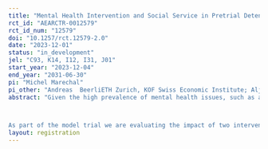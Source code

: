 ```yaml
---
title: "Mental Health Intervention and Social Service in Pretrial Detention "
rct_id: "AEARCTR-0012579"
rct_id_num: "12579"
doi: "10.1257/rct.12579-2.0"
date: "2023-12-01"
status: "in_development"
jel: "C93, K14, I12, I31, J01"
start_year: "2023-12-04"
end_year: "2031-06-30"
pi: "Michel Marechal"
pi_other: "Andreas  BeerliETH Zurich, KOF Swiss Economic Institute; Aljosha  HenkelETH Zurich, KOF Swiss Economic Institute; Naser MorinaUniversity Hospital Zurich"
abstract: "Given the high prevalence of mental health issues, such as anxiety and depression, in pretrial detainees, the Swiss Federal Justice Department (SFJD) approved a model trial. The model trial will be carried out in 11 pretrial detention facilities in the cantons of Zurich and Bern and aims to improve the wellbeing and social reintegration of individuals in pretrial detention. 

As part of the model trial we are evaluating the impact of two interventions using a randomized controlled trial. The first intervention, “Prison Stress Management” (PRISMA), addresses the issue of poor mental health of inmates during pretrial detention and after release. The second intervention (SOCIAL) uses proactive social services to address potential disruptions (e.g., in employment, social relations, and housing situation) incarceration might cause in detainees’ social and economic lives. "
layout: registration
---
```


